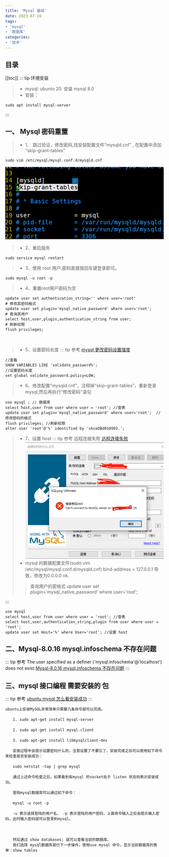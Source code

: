 ```yaml
---
title: 'Mysql 基础'
date: 2023-07-10
tags:
- 'mysql'
- '数据库'
categories:
- '技术'
---
```


## 目录
[[toc]]
::: tip 环境安装
>*  mysql: ubunto 20. 安装 mysql 8.0
>* 安装：
```
sudo apt install mysql-server
```
:::

##   一、 Mysql 密码重置
>* 1、 跳过验证，修改密码,找安装配置文件“mysqld.cnf” , 在配置中添加 “skip-grant-tables”
```
sudo vim /etc/mysql/mysql.conf.d/mysqld.cnf 
```
![Alt text](/images/mysql/ae0d4f5761a76527da2438c614e91f17.png)
>* 2、重启服务
```
sudo service mysql restart 
```
>* 3、使用 root 用户,密码直接按回车键登录即可。
```
sudo mysql -u root -p
```
>* 4、重置root用户密码为空
```
update user set authentication_string='' where user='root'
# 修改其密码格式
update user set plugin='mysql_native_password' where user='root'; 
# 查询其用户
select host,user,plugin,authentication_string from user;
# 刷新权限
flush privileges;



```
>* 5、设置密码长度
::: tip 参考
[mysql 更改密码设置强度](https://www.cnblogs.com/wjs2019/p/14963752.html)
```
//查看
SHOW VARIABLES LIKE 'validate_password%';
//设置密码长度
set global validate_password.policy=LOW; 

```
>* 6、修改配置“mysqld.cnf”，注释掉“skip-grant-tables”，重新登录mysql,然后再执行“修改密码”语句
```
use mysql ; // 数据库
select host,user from user where user = 'root'; //查表 
update user set plugin='mysql_native_password' where user='root';  //修改密码的格式
flush privileges; //刷新权限
alter user 'root'@'%' identified by 'skceDBd010993.';
```
>* 7、设置 host 
::: tip 参考 远程连接失败
[远程连接失败](https://blog.csdn.net/Pluton_1/article/details/128107753)
![Alt text](/images/mysql/image00.png)
>* mysql 的数据配置文件(sudo vim /etc/mysql/mysql.conf.d/mysqld.cnf) bind-address = 127.0.0.1 导致，修改为0.0.0.0 ok. 
>> 查询用户的密格式 
update user set plugin='mysql_native_password' where user='root'; 

:::
```
use mysql
select host,user from user where user = 'root'; //查表 
select host,user,authentication_string,plugin from user where user = 'root';
update user set Host='%' where User='root'; //设置 host
```
## 二、Mysql-8.0.16 mysql.infoschema 不存在问题
::: tip 参考
    The user specified as a definer ('mysql.infoschema'@'localhost') does not exist
   [Mysql-8.0.16 mysql.infoschema 不存在问题](https://www.codenong.com/jsf2c381991309/)
:::

## 三、mysql 接口编程 需要安装的 包
::: tip 参考
[ubuntu mysql 怎么看安装成功](https://zhidao.baidu.com/question/373299024207919004.html)
:::
```
ubuntu上安装MySQL非常简单只需要几条命令就可以完成。

　　1. sudo apt-get install mysql-server

　　2. sudo apt-get isntall mysql-client

　　3. sudo apt-get install libmysqlclient-dev

　　安装过程中会提示设置密码什么的，注意设置了不要忘了，安装完成之后可以使用如下命令来检查是否安装成功：

　　sudo netstat -tap | grep mysql

　　通过上述命令检查之后，如果看到有mysql 的socket处于 listen 状态则表示安装成功。

　　登陆mysql数据库可以通过如下命令：

　　mysql -u root -p

　　-u 表示选择登陆的用户名， -p 表示登陆的用户密码，上面命令输入之后会提示输入密码，此时输入密码就可以登录到mysql。

　　

　　然后通过 show databases; 就可以查看当前的数据库。
　　我们选择 mysql数据库就行下一步操作，使用use mysql 命令，显示当前数据库的表单：show tables
```

